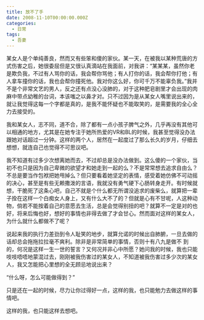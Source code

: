 ```yaml
---
title: 放不了手
date: 2008-11-10T00:00:00.000Z
categories:
  - 日常
tags:
  - 吾妻
---
```


某女人是个单纯善良，然而又有些笨和傻的家伙。某一天，在被我以某种荒唐的方式伤害之后，她很委屈但是又很认真滴站在我面前，对我讲：“某某某，虽然你老是欺负我，不过有人骂你的话，我会帮你骂他；有人打你的话，我会帮你打他；有人拿车撞你的话，我也会帮你撞死他。我对你这么好，你可千万不能辜负我。”我并不是个非常文艺的男人，反之还有点没心没肺的，对于这种肥皂剧里才会出现的肉麻中带点幼稚的台词，本该嗤之以鼻才对。只不过因为是从某女人嘴里说出来的，就让我觉得这每一个字都是真的，是我不能怀疑也不能取笑的，是需要我的全心全力去接受的。

我和某女人，志不同，道不合，除了都有一点小孩子脾气之外，几乎再没有其他可以相通的地方，尤其是在她专注于她所热爱的VR和BL的时候，我甚至觉得没办法跟她对话超过一分钟。这样的两个人，居然在一起度过了那么长久的岁月，仔细去想想，就连自己也觉得不可思议吧。

我不知道有过多少次想离她而去，不过却总是没办法做到。这么傻的一个家伙，当初不也只是因为自己卑微的欲望才和她走到一起的么？不是常常想去追求自由么？不总是要当作包袱把她甩掉么？但只要看着她坚定的表情，感受着她仿佛不可动摇的决心，甚至是有些无赖撒泼的言语，我就没有勇气硬下心肠转身走开。有时候就想，干脆死了这条心吧，自己不就是个什么都无所谓没追求的废柴么，就算把一辈子拴在这样一个白痴女人身上，又有什么大不了的？但就是心有不甘呢，人这种动物，倘若不能按着自己的意愿去生活，总是会觉得别扭的吧？就算不一定是对的也好，将来后悔也好，想好的事情也非得去做了才会甘心。然而面对这样的某女人，为什么就什么都做不了呢？

说起来我的执行力差劲到令人耻笑的地步，就算允诺的时候出自肺腑，一旦去做的话却总会拖拖拉拉毫不爽利。除非是非常简单的事情，否则十有八九是做不 到的，何况是这样一生一世的誓言？又何况并非心中所愿？她问我的时候，我也只能吱吱唔唔地蒙混过去，刚刚被我伤害过的某女人，不知道被我伤害过多少次的某女人，我又怎能把心里想的全无顾忌地说出来？

“什么呀，怎么可能做得到？”

只是还在一起的时候，尽力让你过得好一点，这样的我，也只能勉力去做这样的事情吧。

这样的我，也只能这样去想吧。

